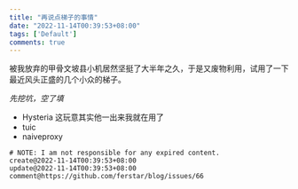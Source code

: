 ```yaml
---
title: "再说点梯子的事情"
date: "2022-11-14T00:39:53+08:00"
tags: ['Default']
comments: true
---
```


被我放弃的甲骨文坡县小机居然坚挺了大半年之久，于是又废物利用，试用了一下最近风头正盛的几个小众的梯子。

_先挖坑，空了填_

- Hysteria 这玩意其实他一出来我就在用了
- tuic
- naiveproxy



```
# NOTE: I am not responsible for any expired content.
create@2022-11-14T00:39:53+08:00
update@2022-11-14T00:39:53+08:00
comment@https://github.com/ferstar/blog/issues/66
```
